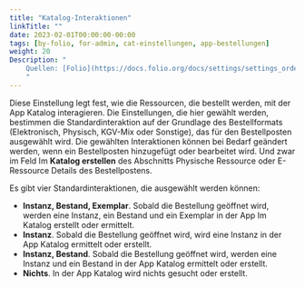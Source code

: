 ```yaml
---
title: "Katalog-Interaktionen"
linkTitle: ""
date: 2023-02-01T00:00:00-00:00
tags: [by-folio, for-admin, cat-einstellungen, app-bestellungen]
weight: 20
Description: "
    Quellen: [Folio](https://docs.folio.org/docs/settings/settings_orders/settings_orders/#settings--orders--inventory-interactions ) & [GBV](https://info.gbv.de/display/FOLIOGBVEXTERN/Einstellungen+(Bestellungen):+Katalog-Interaktionen)
    "
---
```


Diese Einstellung legt fest, wie die Ressourcen, die bestellt werden, mit der App Katalog interagieren. Die Einstellungen, die hier gewählt werden, bestimmen die Standardinteraktion auf der Grundlage des Bestellformats (Elektronisch, Physisch, KGV-Mix oder Sonstige), das für den Bestellposten ausgewählt wird. Die gewählten Interaktionen können bei Bedarf geändert werden, wenn ein Bestellposten hinzugefügt oder bearbeitet wird. Und zwar im Feld Im **Katalog erstellen** des Abschnitts Physische Ressource oder E-Ressource Details des Bestellpostens.

Es gibt vier Standardinteraktionen, die ausgewählt werden können:

-   **Instanz, Bestand, Exemplar**. Sobald die Bestellung geöffnet wird, werden eine Instanz, ein Bestand und ein Exemplar in der App Im Katalog erstellt oder ermittelt.
-   **Instanz**. Sobald die Bestellung geöffnet wird, wird eine Instanz in der App Katalog ermittelt oder erstellt.
-   **Instanz, Bestand**. Sobald die Bestellung geöffnet wird, werden eine Instanz und ein Bestand in der App Katalog ermittelt oder erstellt.
-   **Nichts**. In der App Katalog wird nichts gesucht oder erstellt.
